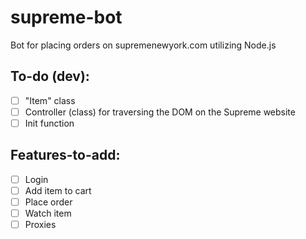 # supreme-bot
Bot for placing orders on supremenewyork.com utilizing Node.js

## To-do (dev):
- [ ] "Item" class
- [ ] Controller (class) for traversing the DOM on the Supreme website
- [ ] Init function

## Features-to-add:
- [ ] Login
- [ ] Add item to cart
- [ ] Place order
- [ ] Watch item
- [ ] Proxies
